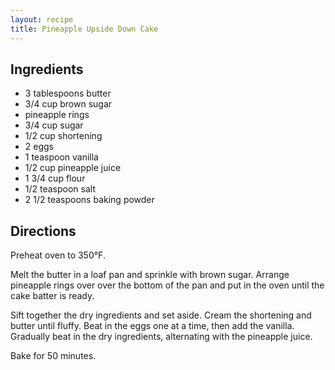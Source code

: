 ```yaml
---
layout: recipe
title: Pineapple Upside Down Cake
---
```


## Ingredients

* 3 tablespoons butter
* 3/4 cup brown sugar
* pineapple rings
* 3/4 cup sugar
* 1/2 cup shortening
* 2 eggs
* 1 teaspoon vanilla
* 1/2 cup pineapple juice
* 1 3/4 cup flour
* 1/2 teaspoon salt
* 2 1/2 teaspoons baking powder

## Directions

Preheat oven to 350°F.

Melt the butter in a loaf pan and sprinkle with brown sugar. Arrange
pineapple rings over over the bottom of the pan and put in the oven
until the cake batter is ready.

Sift together the dry ingredients and set aside. Cream the shortening
and butter until fluffy. Beat in the eggs one at a time, then add the
vanilla. Gradually beat in the dry ingredients, alternating with the
pineapple juice.

Bake for 50 minutes.
